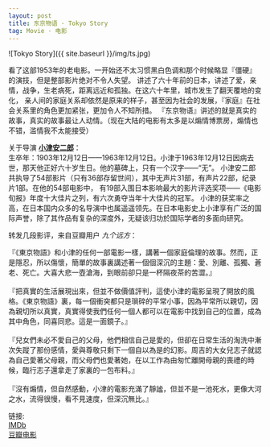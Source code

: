 ```yaml
---
layout: post
title: 东京物语 · Tokyo Story
tag: Movie · 电影
---
```


![Tokyo Story]({{ site.baseurl }}/img/ts.jpg)

看了这部1953年的老电影。一开始还不太习惯黑白色调和那个时候略显『僵硬』的演技，但是整部影片绝对不令人失望。
讲述了六十年前的日本，讲述了爱，亲情，战争，生老病死，距离远近和孤独。在这六十年里，城市发生了翻天覆地的变化，
亲人间的家庭关系却依然是原来的样子，甚至因为社会的发展，『家庭』在社会关系里的角色更加紧张，更加令人不知所措。
『东京物语』讲述的就是真实的故事，真实的故事最让人动情。（现在大陆的电影有太多是以煽情博票房，煽情也不错，滥情我不太能接受）  

关于导演 **[小津安二郎](https://en.wikipedia.org/wiki/Yasujirō_Ozu)**：   
生卒年：1903年12月12日——1963年12月12日。小津于1963年12月12日因病去世，那天他正好六十岁生日。他的墓碑上，只有一个汉字——“无”。
小津安二郎共执导了54部影片（只有36部存留世间），其中无声片31部，有声片22部，纪录片1部。在他的54部电影中，
有19部入围日本影响最大的影片评选奖项——《电影旬报》年度十大佳片之列，有六次勇夺当年十大佳片的冠军。
小津的获奖率之高，在日本国内众多的名导演中也属遥遥领先。在日本电影史上小津享有广泛的国际声誉，除了其作品有复杂的深度外，无疑该归功於国际学者的多面向研究。   

转发几段影评，来自豆瓣用户 *九个远方*：   

<p class="message">
『《東京物語》和小津的任何一部電影一樣，講著一個家庭倫理的故事。然而，正是隱忍，所以傷懷，簡單的故事裏講述著一個個深沉的主題：愛、別離、孤獨、蒼老、死亡。大喜大悲一壺滄海，到眼前卻只是一杯隔夜茶的苦澀。』
<br />
<br />
『把真實的生活展現出來，但並不做價值評判，這使小津的電影呈現了開放的風格。《東京物語》裏，每一個衝突都只是瑣碎的平常小事，因為平常所以親切，因為親切所以真實，真實得使我們任何一個人都可以在電影中找到自己的位置，成為其中角色，同喜同悲。這是一面鏡子。』
<br />
<br />
『兒女們未必不愛自己的父母，他們相信自己是愛的，但卻在日常生活的淘洗中漸次失蹤了那份感情，愛與尊敬只剩下一個自以為是的幻影。周吉的大女兒志子就認為自己愛著父母親，而父母們也愛著她，在以工作為由匆忙離開母親的喪禮的時候，臨行志子還拿走了家裏的一包布料。』
<br />
<br />
『沒有煽情，但自然感動，小津的電影充滿了靜謐，但並不是一池死水，更像大河之水，流得很慢，看不見速度，但深沉無比。』
</p>    

链接:   
[IMDb](http://www.imdb.com/title/tt0046438/?ref_=fn_al_tt_1)    
[豆瓣电影](https://movie.douban.com/subject/1291568/)
